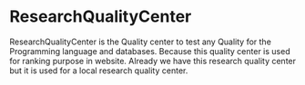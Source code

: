 # ResearchQualityCenter
ResearchQualityCenter  is  the  Quality center  to test any Quality  for  the  Programming language and databases. Because this quality center  is used for  ranking  purpose   in  website. Already we  have this  research  quality center  but   it is used for a local research quality center.
